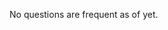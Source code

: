 <!--
.. title: Frequently Asked Questions
.. slug: faq
.. date: 2015-03-26 10:30:00 UTC-07:00
-->

No questions are frequent as of yet.
